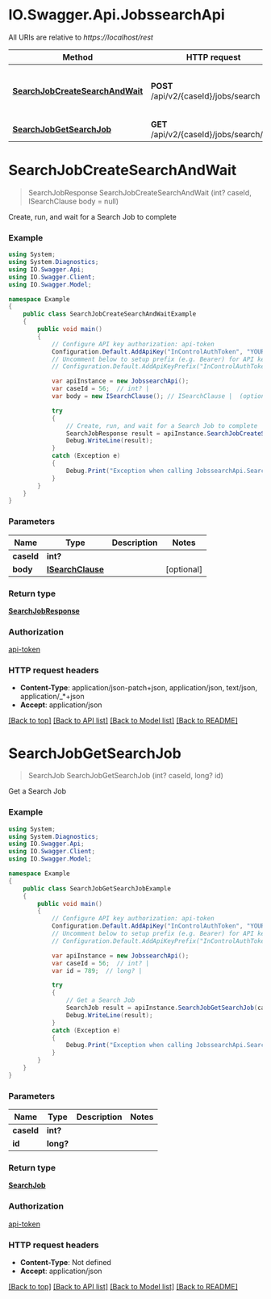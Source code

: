 # IO.Swagger.Api.JobssearchApi

All URIs are relative to *https://localhost/rest*

Method | HTTP request | Description
------------- | ------------- | -------------
[**SearchJobCreateSearchAndWait**](JobssearchApi.md#searchjobcreatesearchandwait) | **POST** /api/v2/{caseId}/jobs/search | Create, run, and wait for a Search Job to complete
[**SearchJobGetSearchJob**](JobssearchApi.md#searchjobgetsearchjob) | **GET** /api/v2/{caseId}/jobs/search/{id} | Get a Search Job


<a name="searchjobcreatesearchandwait"></a>
# **SearchJobCreateSearchAndWait**
> SearchJobResponse SearchJobCreateSearchAndWait (int? caseId, ISearchClause body = null)

Create, run, and wait for a Search Job to complete

### Example
```csharp
using System;
using System.Diagnostics;
using IO.Swagger.Api;
using IO.Swagger.Client;
using IO.Swagger.Model;

namespace Example
{
    public class SearchJobCreateSearchAndWaitExample
    {
        public void main()
        {
            // Configure API key authorization: api-token
            Configuration.Default.AddApiKey("InControlAuthToken", "YOUR_API_KEY");
            // Uncomment below to setup prefix (e.g. Bearer) for API key, if needed
            // Configuration.Default.AddApiKeyPrefix("InControlAuthToken", "Bearer");

            var apiInstance = new JobssearchApi();
            var caseId = 56;  // int? | 
            var body = new ISearchClause(); // ISearchClause |  (optional) 

            try
            {
                // Create, run, and wait for a Search Job to complete
                SearchJobResponse result = apiInstance.SearchJobCreateSearchAndWait(caseId, body);
                Debug.WriteLine(result);
            }
            catch (Exception e)
            {
                Debug.Print("Exception when calling JobssearchApi.SearchJobCreateSearchAndWait: " + e.Message );
            }
        }
    }
}
```

### Parameters

Name | Type | Description  | Notes
------------- | ------------- | ------------- | -------------
 **caseId** | **int?**|  | 
 **body** | [**ISearchClause**](ISearchClause.md)|  | [optional] 

### Return type

[**SearchJobResponse**](SearchJobResponse.md)

### Authorization

[api-token](../README.md#api-token)

### HTTP request headers

 - **Content-Type**: application/json-patch+json, application/json, text/json, application/_*+json
 - **Accept**: application/json

[[Back to top]](#) [[Back to API list]](../README.md#documentation-for-api-endpoints) [[Back to Model list]](../README.md#documentation-for-models) [[Back to README]](../README.md)

<a name="searchjobgetsearchjob"></a>
# **SearchJobGetSearchJob**
> SearchJob SearchJobGetSearchJob (int? caseId, long? id)

Get a Search Job

### Example
```csharp
using System;
using System.Diagnostics;
using IO.Swagger.Api;
using IO.Swagger.Client;
using IO.Swagger.Model;

namespace Example
{
    public class SearchJobGetSearchJobExample
    {
        public void main()
        {
            // Configure API key authorization: api-token
            Configuration.Default.AddApiKey("InControlAuthToken", "YOUR_API_KEY");
            // Uncomment below to setup prefix (e.g. Bearer) for API key, if needed
            // Configuration.Default.AddApiKeyPrefix("InControlAuthToken", "Bearer");

            var apiInstance = new JobssearchApi();
            var caseId = 56;  // int? | 
            var id = 789;  // long? | 

            try
            {
                // Get a Search Job
                SearchJob result = apiInstance.SearchJobGetSearchJob(caseId, id);
                Debug.WriteLine(result);
            }
            catch (Exception e)
            {
                Debug.Print("Exception when calling JobssearchApi.SearchJobGetSearchJob: " + e.Message );
            }
        }
    }
}
```

### Parameters

Name | Type | Description  | Notes
------------- | ------------- | ------------- | -------------
 **caseId** | **int?**|  | 
 **id** | **long?**|  | 

### Return type

[**SearchJob**](SearchJob.md)

### Authorization

[api-token](../README.md#api-token)

### HTTP request headers

 - **Content-Type**: Not defined
 - **Accept**: application/json

[[Back to top]](#) [[Back to API list]](../README.md#documentation-for-api-endpoints) [[Back to Model list]](../README.md#documentation-for-models) [[Back to README]](../README.md)


